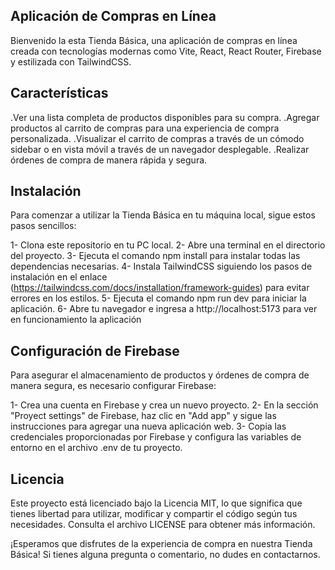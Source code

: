 ## Aplicación de Compras en Línea

Bienvenido la esta Tienda Básica, una aplicación de compras en línea creada con tecnologías modernas como Vite, React, React Router, Firebase y estilizada con TailwindCSS.

## Características

.Ver una lista completa de productos disponibles para su compra.
.Agregar productos al carrito de compras para una experiencia de compra personalizada.
.Visualizar el carrito de compras a través de un cómodo sidebar o en vista móvil a     través de un navegador desplegable.
.Realizar órdenes de compra de manera rápida y segura.

## Instalación

Para comenzar a utilizar la Tienda Básica en tu máquina local, sigue estos pasos sencillos:

1- Clona este repositorio en tu PC local.
2- Abre una terminal en el directorio del proyecto.
3- Ejecuta el comando npm install para instalar todas las dependencias necesarias.
4- Instala TailwindCSS siguiendo los pasos de instalación en el enlace (https://tailwindcss.com/docs/installation/framework-guides) para evitar errores en los estilos.
5- Ejecuta el comando npm run dev para iniciar la aplicación.
6- Abre tu navegador e ingresa a http://localhost:5173 para ver en funcionamiento la aplicación

## Configuración de Firebase

Para asegurar el almacenamiento de productos y órdenes de compra de manera segura, es necesario configurar Firebase:

1- Crea una cuenta en Firebase y crea un nuevo proyecto.
2- En la sección "Proyect settings" de Firebase, haz clic en "Add app" y sigue las instrucciones para agregar una nueva aplicación web.
3- Copia las credenciales proporcionadas por Firebase y configura las variables de entorno en el archivo .env de tu proyecto.

## Licencia

Este proyecto está licenciado bajo la Licencia MIT, lo que significa que tienes libertad para utilizar, modificar y compartir el código según tus necesidades. Consulta el archivo LICENSE para obtener más información.

¡Esperamos que disfrutes de la experiencia de compra en nuestra Tienda Básica! Si tienes alguna pregunta o comentario, no dudes en contactarnos.